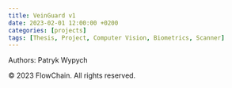 ```yaml
---
title: VeinGuard v1
date: 2023-02-01 12:00:00 +0200
categories: [projects]
tags: [Thesis, Project, Computer Vision, Biometrics, Scanner]
---
```


Authors: Patryk Wypych

© 2023 FlowChain. All rights reserved.